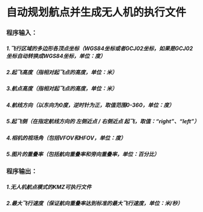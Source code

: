 # 自动规划航点并生成无人机的执行文件

### 程序输入：

##### 1.飞行区域的多边形各顶点坐标（WGS84坐标或者GCJ02坐标，如果是GCJ02坐标自动转换成WGS84坐标，单位：度）

##### 2.起飞高度（指相对起飞点的高度，单位：米）

##### 3.航点高度（指相对起飞点的高度，单位：米）

##### 4.航线方向（以东向为0度，逆时针为正，取值范围0-360，单位：度）

##### 5.起飞侧（在指定航线方向的  左侧近点 / 右侧近点  起飞，取值：“right”、“left”）

##### 4.相机的视场角（包括VFOV和HFOV，单位：度）

##### 5.图片的重叠率（包括航向重叠率和旁向重叠率，单位：百分比）

### 程序输出：

##### 1.无人机航点模式的KMZ可执行文件

##### 2.最大飞行速度（保证航向重叠率达到标准的最大飞行速度，单位：米/秒）